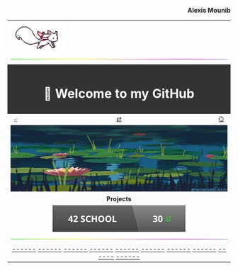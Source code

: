 <p align="right"><b>Alexis Mounib</b></p>
<table align="center" width="100%"">
	<!--------------------------->
	<!-- Icon                  -->
	<!--------------------------->
	<tr>
		<td colspan=" 3" align="left" style="padding:5px;">
			<img src="https://raw.githubusercontent.com/zoyern/zoyern/main/assets/images/icon.gif" height="64">
		</td>
	</tr>
	<!-- Séparateur -->
	<tr>
		<td colspan="3">
			<img src="https://raw.githubusercontent.com/zoyern/zoyern/main/assets/images/sep.gif" width="100%" height="10px">
		</td>
	</tr>
	<!--------------------------->
	<!-- Welcome message       -->
	<!--------------------------->
	<tr>
		<td colspan="3" align="center" bgcolor="#333" style="color: #fff; font-weight: bold; padding: 10px;">
			<h1>👋 Welcome to my GitHub </h1>
		</td>
	</tr>
	<!--------------------------->
	<!-- Navbar                -->
	<!--------------------------->
	<tr>
		<td align="left" width="33%">
			<a href="https://github.com/zoyern/zoyern/tree/main" style="
        padding: 4px 8px;
        border-radius: 2px;
        width: 60px;
        height: 30px;
        text-align: center;
        color:gray;" ">⤶</a>
    </td>
    <td align="center" width="33%">
					<a href="https://github.com/zoyern?tab=repositories" style="
        padding: 4px 8px;
        border-radius: 2px;
        width: 60px;
        height: 30px;
        text-align: center;
      ">⇄</a>
			</td>
			<td align="right" width="33%">
				<a href="https://github.com/zoyern" style="
        padding: 4px 8px;
        border-radius: 2px;
        width: 60px;
        height: 30px;
        text-align: center;
      ">⌬</a>
			</td>
		</tr>
		<!--------------------------->
		<!-- Banner                -->
		<!--------------------------->
		<tr>
			<td colspan="3">
				<img src="https://raw.githubusercontent.com/zoyern/zoyern/main/assets/images/banner.gif" width="100%" height="150px">
			</td>
		</tr>
		<!--------------------------->
		<!-- Projets               -->
		<!--------------------------->
		<tr>
			<td align="center" colspan="3" width="100%">
				<b>Projects</b>
			</td>
		</tr>
		<tr>
			<td align="center" colspan="3" width="100%">
				<a href="https://github.com/zoyern/42_school">
					<img src="https://raw.githubusercontent.com/zoyern/zoyern/main/assets/navigation/42_school_commits.svg?raw=true"
						alt="42_school ">
				</a>
			</td>
		</tr>
		<!-- Séparateur -->
		<tr>
			<td colspan="3">
				<img src="https://raw.githubusercontent.com/zoyern/zoyern/main/assets/images/sep.gif" width="100%" height="10px">
			</td>
		</tr>
<tr>
  <td align="center" colspan="3" width="100%">
<a href="#">-</a href="#"><a href="#">-</a href="#"><a href="#">-</a href="#"><a href="#">-</a href="#"><a href="#">-</a href="#"><a href="#">-</a href="#">
<a href="#">-</a href="#"><a href="#">-</a href="#"><a href="#">-</a href="#"><a href="#">-</a href="#"><a href="#">-</a href="#"><a href="#">-</a href="#">
<a href="#">-</a href="#"><a href="#">-</a href="#"><a href="#">-</a href="#"><a href="#">-</a href="#"><a href="#">-</a href="#"><a href="#">-</a href="#">
<a href="#">-</a href="#"><a href="#">-</a href="#"><a href="#">-</a href="#"><a href="#">-</a href="#"><a href="#">-</a href="#"><a href="#">-</a href="#">
<a href="#">-</a href="#"><a href="#">-</a href="#"><a href="#">-</a href="#"><a href="#">-</a href="#"><a href="#">-</a href="#"><a href="#">-</a href="#">
<a href="#">-</a href="#"><a href="#">-</a href="#"><a href="#">-</a href="#"><a href="#">-</a href="#"><a href="#">-</a href="#"><a href="#">-</a href="#">
<a href="#">-</a href="#"><a href="#">-</a href="#"><a href="#">-</a href="#"><a href="#">-</a href="#"><a href="#">-</a href="#"><a href="#">-</a href="#">
<a href="#">-</a href="#"><a href="#">-</a href="#"><a href="#">-</a href="#"><a href="#">-</a href="#"><a href="#">-</a href="#"><a href="#">-</a href="#">
<a href="#">-</a href="#"><a href="#">-</a href="#"><a href="#">-</a href="#"><a href="#">-</a href="#"><a href="#">-</a href="#"><a href="#">-</a href="#">
<a href="#">-</a href="#"><a href="#">-</a href="#"><a href="#">-</a href="#"><a href="#">-</a href="#"><a href="#">-</a href="#"><a href="#">-</a href="#">
</td>
</tr>
</table>
